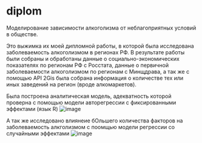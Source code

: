 # diplom
Моделирование зависимости алкоголизма от неблагоприятных условий в обществе.

Это выжимка их моей дипломной работы, в которой была исследована заболеваемость алкоголизмом в регионах РФ. В результате работы были собраны и обработаны данные о социально-экономических показателях по регионам РФ с Росстата, данные о первичной заболеваемости алкоголизмом по регионам с Минщдрава, а так же с помощью API 2Gis была собрана информация о количестве тех или иных заведений на регион (вроде алкомаркетов).

Была построена аналитическая модель, адекватность которой проверна с помощью модели авторегрессии с фиксированными эффектами (язык R)
![image](https://github.com/Yannerix/diplom/assets/71445922/8ecc0918-2534-45b2-a93e-8bae91986c89)

А так же исследовано влиянеие бОльшего количества факторов на заболеваемость алкголизмом с поомщью модели регрессии со случайными эффектами
![image](https://github.com/Yannerix/diplom/assets/71445922/e611e9cb-af28-4812-ba90-06bad8145e8a)


